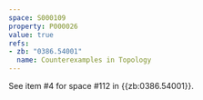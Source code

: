 ```yaml
---
space: S000109
property: P000026
value: true
refs:
- zb: "0386.54001"
  name: Counterexamples in Topology
---
```


See item #4 for space #112 in {{zb:0386.54001}}.
